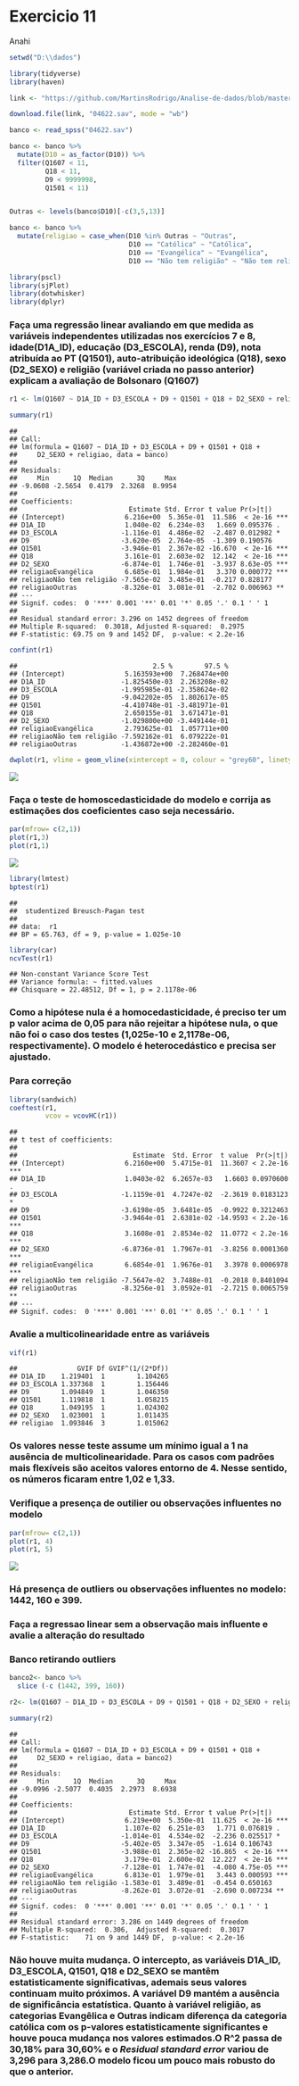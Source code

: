 Exercicio 11
================
Anahi

``` r
setwd("D:\\dados")
```

``` r
library(tidyverse)
library(haven)

link <- "https://github.com/MartinsRodrigo/Analise-de-dados/blob/master/04622.sav?raw=true"

download.file(link, "04622.sav", mode = "wb")

banco <- read_spss("04622.sav") 

banco <- banco %>%
  mutate(D10 = as_factor(D10)) %>%
  filter(Q1607 < 11, 
         Q18 < 11,
         D9 < 9999998,
         Q1501 < 11)


Outras <- levels(banco$D10)[-c(3,5,13)]

banco <- banco %>%
  mutate(religiao = case_when(D10 %in% Outras ~ "Outras",
                              D10 == "Católica" ~ "Católica",
                              D10 == "Evangélica" ~ "Evangélica",
                              D10 == "Não tem religião" ~ "Não tem religião"))
```

``` r
library(pscl)
library(sjPlot)
library(dotwhisker)
library(dplyr)
```

### Faça uma regressão linear avaliando em que medida as variáveis independentes utilizadas nos exercícios 7 e 8, idade(D1A\_ID), educação (D3\_ESCOLA), renda (D9), nota atribuída ao PT (Q1501), auto-atribuição ideológica (Q18), sexo (D2\_SEXO) e religião (variável criada no passo anterior) explicam a avaliação de Bolsonaro (Q1607)

``` r
r1 <- lm(Q1607 ~ D1A_ID + D3_ESCOLA + D9 + Q1501 + Q18 + D2_SEXO + religiao, data = banco)
```

``` r
summary(r1)
```

    ## 
    ## Call:
    ## lm(formula = Q1607 ~ D1A_ID + D3_ESCOLA + D9 + Q1501 + Q18 + 
    ##     D2_SEXO + religiao, data = banco)
    ## 
    ## Residuals:
    ##     Min      1Q  Median      3Q     Max 
    ## -9.0608 -2.5654  0.4179  2.3268  8.9954 
    ## 
    ## Coefficients:
    ##                            Estimate Std. Error t value Pr(>|t|)    
    ## (Intercept)               6.216e+00  5.365e-01  11.586  < 2e-16 ***
    ## D1A_ID                    1.040e-02  6.234e-03   1.669 0.095376 .  
    ## D3_ESCOLA                -1.116e-01  4.486e-02  -2.487 0.012982 *  
    ## D9                       -3.620e-05  2.764e-05  -1.309 0.190576    
    ## Q1501                    -3.946e-01  2.367e-02 -16.670  < 2e-16 ***
    ## Q18                       3.161e-01  2.603e-02  12.142  < 2e-16 ***
    ## D2_SEXO                  -6.874e-01  1.746e-01  -3.937 8.63e-05 ***
    ## religiaoEvangélica        6.685e-01  1.984e-01   3.370 0.000772 ***
    ## religiaoNão tem religião -7.565e-02  3.485e-01  -0.217 0.828177    
    ## religiaoOutras           -8.326e-01  3.081e-01  -2.702 0.006963 ** 
    ## ---
    ## Signif. codes:  0 '***' 0.001 '**' 0.01 '*' 0.05 '.' 0.1 ' ' 1
    ## 
    ## Residual standard error: 3.296 on 1452 degrees of freedom
    ## Multiple R-squared:  0.3018, Adjusted R-squared:  0.2975 
    ## F-statistic: 69.75 on 9 and 1452 DF,  p-value: < 2.2e-16

``` r
confint(r1)
```

    ##                                  2.5 %        97.5 %
    ## (Intercept)               5.163593e+00  7.268474e+00
    ## D1A_ID                   -1.825450e-03  2.263208e-02
    ## D3_ESCOLA                -1.995985e-01 -2.358624e-02
    ## D9                       -9.042202e-05  1.802617e-05
    ## Q1501                    -4.410748e-01 -3.481971e-01
    ## Q18                       2.650155e-01  3.671471e-01
    ## D2_SEXO                  -1.029800e+00 -3.449144e-01
    ## religiaoEvangélica        2.793625e-01  1.057711e+00
    ## religiaoNão tem religião -7.592162e-01  6.079222e-01
    ## religiaoOutras           -1.436872e+00 -2.282460e-01

``` r
dwplot(r1, vline = geom_vline(xintercept = 0, colour = "grey60", linetype = 2))
```

![](exercicio_11_Anahi_files/figure-gfm/unnamed-chunk-7-1.png)<!-- -->

### Faça o teste de homoscedasticidade do modelo e corrija as estimações dos coeficientes caso seja necessário.

``` r
par(mfrow= c(2,1))
plot(r1,3)
plot(r1,1)
```

![](exercicio_11_Anahi_files/figure-gfm/unnamed-chunk-8-1.png)<!-- -->

``` r
library(lmtest)
bptest(r1)
```

    ## 
    ##  studentized Breusch-Pagan test
    ## 
    ## data:  r1
    ## BP = 65.763, df = 9, p-value = 1.025e-10

``` r
library(car)
ncvTest(r1)
```

    ## Non-constant Variance Score Test 
    ## Variance formula: ~ fitted.values 
    ## Chisquare = 22.48512, Df = 1, p = 2.1178e-06

### Como a hipótese nula é a homocedasticidade, é preciso ter um p valor acima de 0,05 para não rejeitar a hipótese nula, o que não foi o caso dos testes (1,025e-10 e 2,1178e-06, respectivamente). O modelo é heterocedástico e precisa ser ajustado.

### Para correção

``` r
library(sandwich)
coeftest(r1, 
         vcov = vcovHC(r1))
```

    ## 
    ## t test of coefficients:
    ## 
    ##                             Estimate  Std. Error  t value  Pr(>|t|)    
    ## (Intercept)               6.2160e+00  5.4715e-01  11.3607 < 2.2e-16 ***
    ## D1A_ID                    1.0403e-02  6.2657e-03   1.6603 0.0970600 .  
    ## D3_ESCOLA                -1.1159e-01  4.7247e-02  -2.3619 0.0183123 *  
    ## D9                       -3.6198e-05  3.6481e-05  -0.9922 0.3212463    
    ## Q1501                    -3.9464e-01  2.6381e-02 -14.9593 < 2.2e-16 ***
    ## Q18                       3.1608e-01  2.8534e-02  11.0772 < 2.2e-16 ***
    ## D2_SEXO                  -6.8736e-01  1.7967e-01  -3.8256 0.0001360 ***
    ## religiaoEvangélica        6.6854e-01  1.9676e-01   3.3978 0.0006978 ***
    ## religiaoNão tem religião -7.5647e-02  3.7488e-01  -0.2018 0.8401094    
    ## religiaoOutras           -8.3256e-01  3.0592e-01  -2.7215 0.0065759 ** 
    ## ---
    ## Signif. codes:  0 '***' 0.001 '**' 0.01 '*' 0.05 '.' 0.1 ' ' 1

### Avalie a multicolinearidade entre as variáveis

``` r
vif(r1)
```

    ##               GVIF Df GVIF^(1/(2*Df))
    ## D1A_ID    1.219401  1        1.104265
    ## D3_ESCOLA 1.337368  1        1.156446
    ## D9        1.094849  1        1.046350
    ## Q1501     1.119818  1        1.058215
    ## Q18       1.049195  1        1.024302
    ## D2_SEXO   1.023001  1        1.011435
    ## religiao  1.093846  3        1.015062

### Os valores nesse teste assume um mínimo igual a 1 na ausência de multicolinearidade. Para os casos com padrões mais flexíveis são aceitos valores entorno de 4. Nesse sentido, os números ficaram entre 1,02 e 1,33.

### Verifique a presença de outilier ou observações influentes no modelo

``` r
par(mfrow= c(2,1))
plot(r1, 4)
plot(r1, 5)
```

![](exercicio_11_Anahi_files/figure-gfm/unnamed-chunk-13-1.png)<!-- -->

### Há presença de outliers ou observações influentes no modelo: 1442, 160 e 399.

### Faça a regressao linear sem a observação mais influente e avalie a alteração do resultado

### Banco retirando outliers

``` r
banco2<- banco %>%
  slice (-c (1442, 399, 160))
```

``` r
r2<- lm(Q1607 ~ D1A_ID + D3_ESCOLA + D9 + Q1501 + Q18 + D2_SEXO + religiao, data = banco2)
```

``` r
summary(r2)
```

    ## 
    ## Call:
    ## lm(formula = Q1607 ~ D1A_ID + D3_ESCOLA + D9 + Q1501 + Q18 + 
    ##     D2_SEXO + religiao, data = banco2)
    ## 
    ## Residuals:
    ##     Min      1Q  Median      3Q     Max 
    ## -9.0996 -2.5077  0.4035  2.2973  8.6938 
    ## 
    ## Coefficients:
    ##                            Estimate Std. Error t value Pr(>|t|)    
    ## (Intercept)               6.219e+00  5.350e-01  11.625  < 2e-16 ***
    ## D1A_ID                    1.107e-02  6.251e-03   1.771 0.076819 .  
    ## D3_ESCOLA                -1.014e-01  4.534e-02  -2.236 0.025517 *  
    ## D9                       -5.402e-05  3.347e-05  -1.614 0.106743    
    ## Q1501                    -3.988e-01  2.365e-02 -16.865  < 2e-16 ***
    ## Q18                       3.179e-01  2.600e-02  12.227  < 2e-16 ***
    ## D2_SEXO                  -7.128e-01  1.747e-01  -4.080 4.75e-05 ***
    ## religiaoEvangélica        6.813e-01  1.979e-01   3.443 0.000593 ***
    ## religiaoNão tem religião -1.583e-01  3.489e-01  -0.454 0.650163    
    ## religiaoOutras           -8.262e-01  3.072e-01  -2.690 0.007234 ** 
    ## ---
    ## Signif. codes:  0 '***' 0.001 '**' 0.01 '*' 0.05 '.' 0.1 ' ' 1
    ## 
    ## Residual standard error: 3.286 on 1449 degrees of freedom
    ## Multiple R-squared:  0.306,  Adjusted R-squared:  0.3017 
    ## F-statistic:    71 on 9 and 1449 DF,  p-value: < 2.2e-16

### Não houve muita mudança. O intercepto, as variáveis D1A\_ID, D3\_ESCOLA, Q1501, Q18 e D2\_SEXO se mantêm estatisticamente significativas, ademais seus valores continuam muito próximos. A variável D9 mantém a ausência de significância estatística. Quanto à variável religião, as categorias Evangêlica e Outras indicam diferença da categoria católica com os p-valores estatisticamente significantes e houve pouca mudança nos valores estimados.O R^2 passa de 30,18% para 30,60% e o *Residual standard error* variou de 3,296 para 3,286.O modelo ficou um pouco mais robusto do que o anterior.
